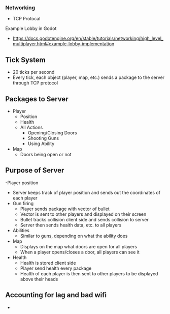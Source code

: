 ### Networking

- TCP Protocal

Example Lobby in Godot

- https://docs.godotengine.org/en/stable/tutorials/networking/high_level_multiplayer.html#example-lobby-implementation

## Tick System

- 20 ticks per second
- Every tick, each object (player, map, etc.) sends a package to the server through TCP protocol

## Packages to Server

- Player
  - Position
  - Health
  - All Actions
    - Opening/Closing Doors
    - Shooting Guns
    - Using Ability
- Map
  - Doors being open or not

## Purpose of Server

-Player position

- Server keeps track of player position and sends out the coordinates of each player
- Gun firing
  - Player sends package with vector of bullet
  - Vector is sent to other players and displayed on their screen
  - Bullet tracks collision client side and sends collision to server
  - Server then sends health data, etc. to all players
- Abilities
  - Similar to guns, depending on what the ability does
- Map
  - Displays on the map what doors are open for all players
  - When a player opens/closes a door, all players can see it
- Health
  - Health is stored client side
  - Player send health every package
  - Health of each player is then sent to other players to be displayed above their heads

## Accounting for lag and bad wifi

-
